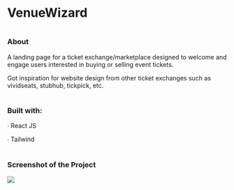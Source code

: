 <h1>VenueWizard</h1>

# <h3>About</h3>

A landing page for a ticket exchange/marketplace designed to
welcome and engage users interested in buying or selling event tickets.

Got inspiration for website design from other ticket exchanges
such as vividseats, stubhub, tickpick, etc.

# <h3>Built with:</h3>

<p>∙ React JS</p>
<p>∙ Tailwind</p>

# <h3>Screenshot of the Project</h3>

<p>
    <img src="./src/assets/webpage-screenshot.png">
</p>
